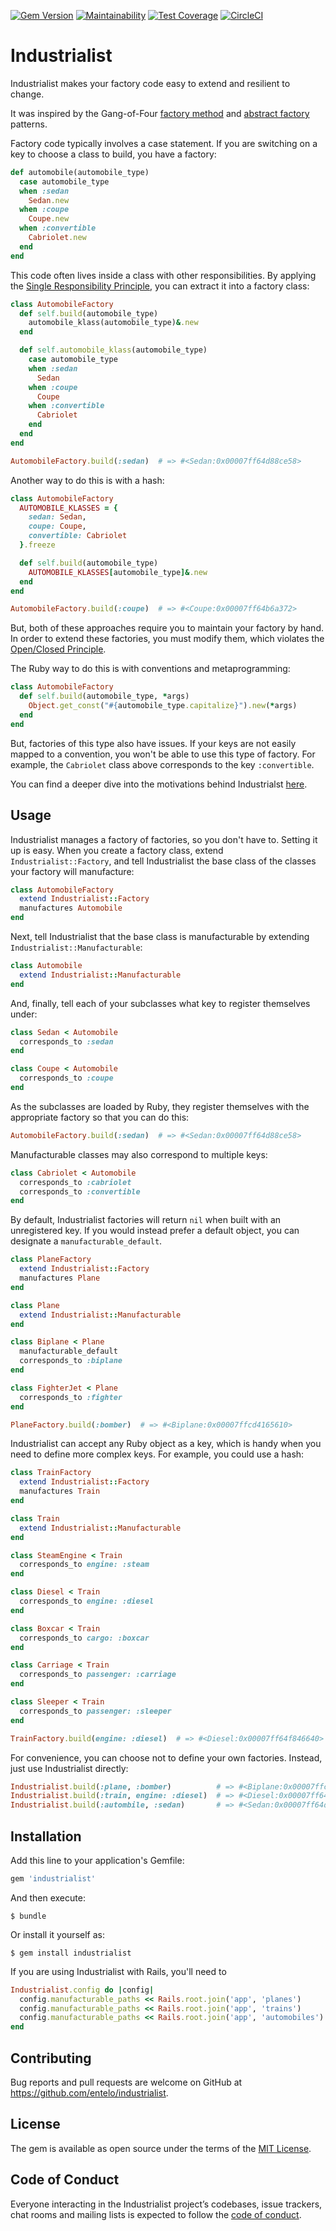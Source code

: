 [![Gem Version](https://badge.fury.io/rb/industrialist.svg)](https://badge.fury.io/rb/industrialist)
[![Maintainability](https://api.codeclimate.com/v1/badges/96f6341cfb748a19f90c/maintainability)](https://codeclimate.com/github/entelo/industrialist/maintainability)
[![Test Coverage](https://api.codeclimate.com/v1/badges/96f6341cfb748a19f90c/test_coverage)](https://codeclimate.com/github/entelo/industrialist/test_coverage)
[![CircleCI](https://circleci.com/gh/entelo/industrialist.svg?style=svg)](https://circleci.com/gh/entelo/industrialist)

# Industrialist

Industrialist makes your factory code easy to extend and resilient to change.

It was inspired by the Gang-of-Four [factory method](https://en.wikipedia.org/wiki/Factory_method_pattern) and [abstract factory](https://en.wikipedia.org/wiki/Abstract_factory_pattern) patterns.

Factory code typically involves a case statement. If you are switching on a key to choose a class to build, you have a factory:

```ruby
def automobile(automobile_type)
  case automobile_type
  when :sedan
    Sedan.new
  when :coupe
    Coupe.new
  when :convertible
    Cabriolet.new
  end
end
```

This code often lives inside a class with other responsibilities. By applying the [Single Responsibility Principle](https://en.wikipedia.org/wiki/Single_responsibility_principle), you can extract it into a factory class:

```ruby
class AutomobileFactory
  def self.build(automobile_type)
    automobile_klass(automobile_type)&.new
  end

  def self.automobile_klass(automobile_type)
    case automobile_type
    when :sedan
      Sedan
    when :coupe
      Coupe
    when :convertible
      Cabriolet
    end
  end
end

AutomobileFactory.build(:sedan)  # => #<Sedan:0x00007ff64d88ce58>
```

Another way to do this is with a hash:

```ruby
class AutomobileFactory
  AUTOMOBILE_KLASSES = {
    sedan: Sedan,
    coupe: Coupe,
    convertible: Cabriolet
  }.freeze

  def self.build(automobile_type)
    AUTOMOBILE_KLASSES[automobile_type]&.new
  end
end

AutomobileFactory.build(:coupe)  # => #<Coupe:0x00007ff64b6a372>
```

But, both of these approaches require you to maintain your factory by hand. In order to extend these factories, you must modify them, which violates the [Open/Closed Principle](https://en.wikipedia.org/wiki/Open%E2%80%93closed_principle).

The Ruby way to do this is with conventions and metaprogramming:

```ruby
class AutomobileFactory
  def self.build(automobile_type, *args)
    Object.get_const("#{automobile_type.capitalize}").new(*args)
  end
end
```

But, factories of this type also have issues. If your keys are not easily mapped to a convention, you won't be able to use this type of factory. For example, the `Cabriolet` class above corresponds to the key `:convertible`.

You can find a deeper dive into the motivations behind Industrialst [here](https://engineering.entelo.com/extension-without-modification-cb0f9cfb64a3).

## Usage

Industrialist manages a factory of factories, so you don't have to. Setting it up is easy. When you create a factory class, extend `Industrialist::Factory`, and tell Industrialist the base class of the classes your factory will manufacture:

```ruby
class AutomobileFactory
  extend Industrialist::Factory
  manufactures Automobile
end
```

Next, tell Industrialist that the base class is manufacturable by extending `Industrialist::Manufacturable`:

```ruby
class Automobile
  extend Industrialist::Manufacturable
end
```

And, finally, tell each of your subclasses what key to register themselves under:

```ruby
class Sedan < Automobile
  corresponds_to :sedan
end

class Coupe < Automobile
  corresponds_to :coupe
end
```

As the subclasses are loaded by Ruby, they register themselves with the appropriate factory so that you can do this:

```ruby
AutomobileFactory.build(:sedan)  # => #<Sedan:0x00007ff64d88ce58>
```

Manufacturable classes may also correspond to multiple keys:

```ruby
class Cabriolet < Automobile
  corresponds_to :cabriolet
  corresponds_to :convertible
end
```

By default, Industrialist factories will return `nil` when built with an unregistered key. If you would instead prefer a default object, you can designate a `manufacturable_default`.

```ruby
class PlaneFactory
  extend Industrialist::Factory
  manufactures Plane
end

class Plane
  extend Industrialist::Manufacturable
end

class Biplane < Plane
  manufacturable_default
  corresponds_to :biplane
end

class FighterJet < Plane
  corresponds_to :fighter
end

PlaneFactory.build(:bomber)  # => #<Biplane:0x00007ffcd4165610>
```

Industrialist can accept any Ruby object as a key, which is handy when you need to define more complex keys. For example, you could use a hash:

```ruby
class TrainFactory
  extend Industrialist::Factory
  manufactures Train
end

class Train
  extend Industrialist::Manufacturable
end

class SteamEngine < Train
  corresponds_to engine: :steam
end

class Diesel < Train
  corresponds_to engine: :diesel
end

class Boxcar < Train
  corresponds_to cargo: :boxcar
end

class Carriage < Train
  corresponds_to passenger: :carriage
end

class Sleeper < Train
  corresponds_to passenger: :sleeper
end

TrainFactory.build(engine: :diesel)  # => #<Diesel:0x00007ff64f846640>
```

For convenience, you can choose not to define your own factories. Instead, just use Industrialist directly:

```ruby
Industrialist.build(:plane, :bomber)          # => #<Biplane:0x00007ffcd4165610>
Industrialist.build(:train, engine: :diesel)  # => #<Diesel:0x00007ff64f846640>
Industrialist.build(:autombile, :sedan)       # => #<Sedan:0x00007ff64d88ce58>
```

## Installation

Add this line to your application's Gemfile:

```ruby
gem 'industrialist'
```

And then execute:

    $ bundle

Or install it yourself as:

    $ gem install industrialist

If you are using Industrialist with Rails, you'll need to

```ruby
Industrialist.config do |config|
  config.manufacturable_paths << Rails.root.join('app', 'planes')
  config.manufacturable_paths << Rails.root.join('app', 'trains')
  config.manufacturable_paths << Rails.root.join('app', 'automobiles')
end
```

## Contributing

Bug reports and pull requests are welcome on GitHub at https://github.com/entelo/industrialist.

## License

The gem is available as open source under the terms of the [MIT License](https://opensource.org/licenses/MIT).

## Code of Conduct

Everyone interacting in the Industrialist project’s codebases, issue trackers, chat rooms and mailing lists is expected to follow the [code of conduct](https://github.com/entelo/industrialist/blob/master/CODE_OF_CONDUCT.md).
